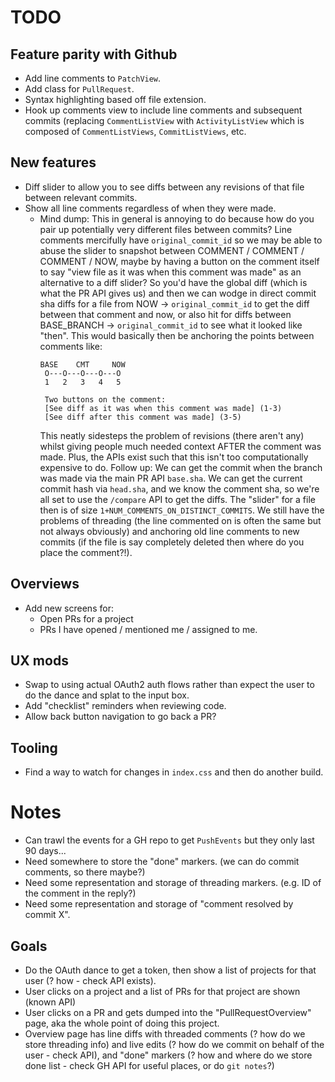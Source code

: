 # TODO

## Feature parity with Github
 - Add line comments to `PatchView`.
 - Add class for `PullRequest`.
 - Syntax highlighting based off file extension.
 - Hook up comments view to include line comments and subsequent commits (replacing `CommentListView` with
   `ActivityListView` which is composed of `CommentListViews`, `CommitListViews`, etc.

## New features
 - Diff slider to allow you to see diffs between any revisions of that file between relevant commits.
 - Show all line comments regardless of when they were made.
    * Mind dump: This in general is annoying to do because how do you pair up potentially very different
      files between commits? Line comments mercifully have `original_commit_id` so we may be able to abuse
      the slider to snapshot between COMMENT / COMMENT / COMMENT / NOW, maybe by having a button on the
      comment itself to say "view file as it was when this comment was made" as an alternative to a diff
      slider? So you'd have the global diff (which is what the PR API gives us) and then we can wodge in
      direct commit sha diffs for a file from NOW -> `original_commit_id` to get the diff between that
      comment and now, or also hit for diffs between BASE_BRANCH -> `original_commit_id` to see what it
      looked like "then". This would basically then be anchoring the points between comments like:
      ```
      BASE    CMT     NOW
       O---O---O---O---O
       1   2   3   4   5
       
       Two buttons on the comment:
       [See diff as it was when this comment was made] (1-3)
       [See diff after this comment was made] (3-5)
      ```
      This neatly sidesteps the problem of revisions (there aren't any) whilst giving people much needed
      context AFTER the comment was made. Plus, the APIs exist such that this isn't too computationally
      expensive to do. Follow up: We can get the commit when the branch was made via the main PR API `base.sha`. 
      We can get the current commit hash via `head.sha`, and we know the comment sha, so we're all set to use
      the `/compare` API to get the diffs. The "slider" for a file then is of size `1+NUM_COMMENTS_ON_DISTINCT_COMMITS`. We still have the problems of threading (the line commented on is often the same but not always obviously) and anchoring old line comments to new commits (if the file is say completely deleted then where do you place the comment?!).
 
## Overviews
 - Add new screens for:
    * Open PRs for a project
    * PRs I have opened / mentioned me / assigned to me.

## UX mods
 - Swap to using actual OAuth2 auth flows rather than expect the user to do the dance and splat to the input box.
 - Add "checklist" reminders when reviewing code.
 - Allow back button navigation to go back a PR?

## Tooling
 - Find a way to watch for changes in `index.css` and then do another build.


# Notes
 - Can trawl the events for a GH repo to get `PushEvents` but they only last 90 days...
 - Need somewhere to store the "done" markers. (we can do commit comments, so there maybe?)
 - Need some representation and storage of threading markers. (e.g. ID of the comment in the reply?)
 - Need some representation and storage of "comment resolved by commit X".
 
## Goals
 - Do the OAuth dance to get a token, then show a list of projects for that user (? how - check API exists).
 - User clicks on a project and a list of PRs for that project are shown (known API)
 - User clicks on a PR and gets dumped into the "PullRequestOverview" page, aka the whole point of doing this
   project.
 - Overview page has line diffs with threaded comments (? how do we store threading info) and live edits
   (? how do we commit on behalf of the user - check API), and "done" markers (? how and where do we store
   done list - check GH API for useful places, or do `git notes`?)
